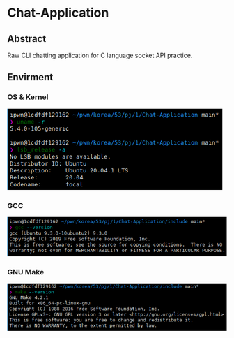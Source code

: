 # Chat-Application
## Abstract
Raw CLI chatting application for C language socket API practice.

## Envirment
### OS & Kernel
![os&kernel](./img/kernel_os_ver.png)
### GCC 
![gcc](./img/gcc_ver.png)
### GNU Make
![make](./img/make_ver.png)